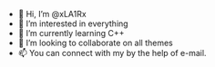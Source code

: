 - 👋 Hi, I’m @xLA1Rx
- 👀 I’m interested in everything
- 🌱 I’m currently learning C++
- 💞️ I’m looking to collaborate on all themes
- 📫 You can connect with my by the help of e-mail. 

<!---
xLA1Rx/xLA1Rx is a ✨ special ✨ repository because its `README.md` (this file) appears on your GitHub profile.
You can click the Preview link to take a look at your changes.
--->
